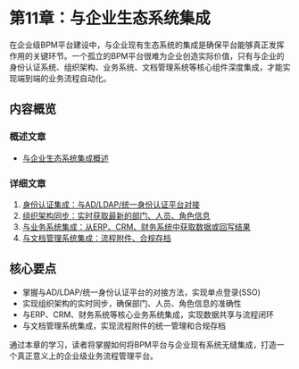 # 第11章：与企业生态系统集成

在企业级BPM平台建设中，与企业现有生态系统的集成是确保平台能够真正发挥作用的关键环节。一个孤立的BPM平台很难为企业创造实际价值，只有与企业的身份认证系统、组织架构、业务系统、文档管理系统等核心组件深度集成，才能实现端到端的业务流程自动化。

## 内容概览

### 概述文章
- [与企业生态系统集成概述](1-11-enterprise-ecosystem-integration-overview.md)

### 详细文章
1. [身份认证集成：与AD/LDAP/统一身份认证平台对接](1-11-1-identity-authentication-integration.md)
2. [组织架构同步：实时获取最新的部门、人员、角色信息](1-11-2-organizational-structure-synchronization.md)
3. [与业务系统集成：从ERP、CRM、财务系统中获取数据或回写结果](1-11-3-business-system-integration.md)
4. [与文档管理系统集成：流程附件、合规存档](1-11-4-document-management-system-integration.md)

## 核心要点

- 掌握与AD/LDAP/统一身份认证平台的对接方法，实现单点登录(SSO)
- 实现组织架构的实时同步，确保部门、人员、角色信息的准确性
- 与ERP、CRM、财务系统等核心业务系统集成，实现数据共享与流程闭环
- 与文档管理系统集成，实现流程附件的统一管理和合规存档

通过本章的学习，读者将掌握如何将BPM平台与企业现有系统无缝集成，打造一个真正意义上的企业级业务流程管理平台。